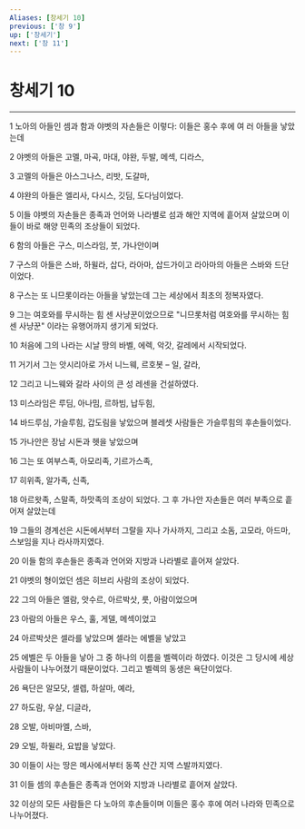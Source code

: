 ```yaml
---
Aliases: [창세기 10]
previous: ['창 9']
up: ['창세기']
next: ['창 11']
---
```

# 창세기 10

***


1 노아의 아들인 셈과 함과 야벳의 자손들은 이렇다: 이들은 홍수 후에 여 러 아들을 낳았는데 

2 야벳의 아들은 고멜, 마곡, 마대, 야완, 두발, 메섹, 디라스, 

3 고멜의 아들은 아스그나스, 리밧, 도갈마, 

4 야완의 아들은 엘리사, 다시스, 깃딤, 도다님이었다. 

5 이들 야벳의 자손들은 종족과 언어와 나라별로 섬과 해안 지역에 흩어져 살았으며 이들이 바로 해양 민족의 조상들이 되었다. 

6 함의 아들은 구스, 미스라임, 붓, 가나안이며 

7 구스의 아들은 스바, 하윌라, 삽다, 라아마, 삽드가이고 라아마의 아들은 스바와 드단이었다. 

8 구스는 또 니므롯이라는 아들을 낳았는데 그는 세상에서 최초의 정복자였다. 

9 그는 여호와를 무시하는 힘 센 사냥꾼이었으므로 "니므롯처럼 여호와를 무시하는 힘 센 사냥꾼" 이라는 유행어까지 생기게 되었다. 

10 처음에 그의 나라는 시날 땅의 바벨, 에렉, 악갓, 갈레에서 시작되었다. 

11 거기서 그는 앗시리아로 가서 니느웨, 르호봇 – 일, 갈라, 

12 그리고 니느웨와 갈라 사이의 큰 성 레센을 건설하였다. 

13 미스라임은 루딤, 아나밈, 르하빔, 납두힘, 

14 바드루심, 가슬루힘, 갑도림을 낳았으며 블레셋 사람들은 가슬루힘의 후손들이었다. 

15 가나안은 장남 시돈과 헷을 낳았으며 

16 그는 또 여부스족, 아모리족, 기르가스족, 

17 히위족, 알가족, 신족, 

18 아르왓족, 스말족, 하맛족의 조상이 되었다. 그 후 가나안 자손들은 여러 부족으로 흩어져 살았는데 

19 그들의 경계선은 시돈에서부터 그랄을 지나 가사까지, 그리고 소돔, 고모라, 아드마, 스보임을 지나 라사까지였다. 

20 이들 함의 후손들은 종족과 언어와 지방과 나라별로 흩어져 살았다. 

21 야벳의 형이었던 셈은 히브리 사람의 조상이 되었다. 

22 그의 아들은 엘람, 앗수르, 아르박삿, 룻, 아람이었으며 

23 아람의 아들은 우스, 훌, 게델, 메섹이었고 

24 아르박삿은 셀라를 낳았으며 셀라는 에벨을 낳았고 

25 에벨은 두 아들을 낳아 그 중 하나의 이름을 벨렉이라 하였다. 이것은 그 당시에 세상 사람들이 나누어졌기 때문이었다. 그리고 벨렉의 동생은 욕단이었다. 

26 욕단은 알모닷, 셀렙, 하살마, 예라, 

27 하도람, 우살, 디글라, 

28 오발, 아비마엘, 스바, 

29 오빌, 하윌라, 요밥을 낳았다. 

30 이들이 사는 땅은 메사에서부터 동쪽 산간 지역 스발까지였다. 

31 이들 셈의 후손들은 종족과 언어와 지방과 나라별로 흩어져 살았다. 

32 이상의 모든 사람들은 다 노아의 후손들이며 이들은 홍수 후에 여러 나라와 민족으로 나누어졌다.
